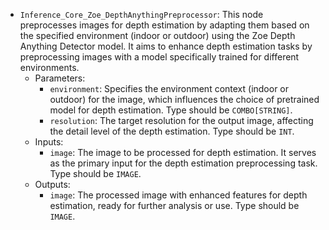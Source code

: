 - `Inference_Core_Zoe_DepthAnythingPreprocessor`: This node preprocesses images for depth estimation by adapting them based on the specified environment (indoor or outdoor) using the Zoe Depth Anything Detector model. It aims to enhance depth estimation tasks by preprocessing images with a model specifically trained for different environments.
    - Parameters:
        - `environment`: Specifies the environment context (indoor or outdoor) for the image, which influences the choice of pretrained model for depth estimation. Type should be `COMBO[STRING]`.
        - `resolution`: The target resolution for the output image, affecting the detail level of the depth estimation. Type should be `INT`.
    - Inputs:
        - `image`: The image to be processed for depth estimation. It serves as the primary input for the depth estimation preprocessing task. Type should be `IMAGE`.
    - Outputs:
        - `image`: The processed image with enhanced features for depth estimation, ready for further analysis or use. Type should be `IMAGE`.
